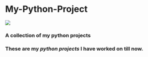 <h1> My-Python-Project</h1>

<img src = "https://external-content.duckduckgo.com/iu/?u=http%3A%2F%2Fclipart-library.com%2Fimages_k%2Fpython-logo-transparent%2Fpython-logo-transparent-22.png&f=1&nofb=1">

<br>
<h3>A collection of my python projects</h3>
<h3>These are my <i>python projects</i> I have worked on till now.</h3>
